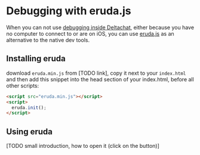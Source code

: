 # Debugging with eruda.js

When you can not use [debugging inside Deltachat](05_03_debugging_in_deltachat.md), either because you have no computer to connect to or are on iOS, you can use [eruda.js](https://github.com/liriliri/eruda) as an alternative to the native dev tools.

## Installing eruda

download `eruda.min.js` from [TODO link], copy it next to your `index.html` and then add this snippet into the head section of your index.html, before all other scripts:

```html
<script src="eruda.min.js"></script>
<script>
  eruda.init();
</script>
```

## Using eruda

[TODO small introduction, how to open it (click on the button)]
